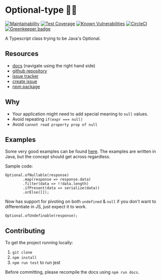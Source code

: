 
# Optional-type 🤷‍♂️

[![Maintainability](https://api.codeclimate.com/v1/badges/14424b3dc99cc590b30b/maintainability)](https://codeclimate.com/github/kreatemore/optional-type/maintainability)
[![Test Coverage](https://api.codeclimate.com/v1/badges/14424b3dc99cc590b30b/test_coverage)](https://codeclimate.com/github/kreatemore/optional-type/test_coverage)
[![Known Vulnerabilities](https://snyk.io/test/github/kreatemore/optional-ts/badge.svg?targetFile=package.json)](https://snyk.io/test/github/kreatemore/optional-ts?targetFile=package.json)
[![CircleCI](https://circleci.com/gh/kreatemore/optional-type.svg?style=svg)](https://circleci.com/gh/kreatemore/optional-type)
[![Greenkeeper badge](https://badges.greenkeeper.io/kreatemore/optional-type.svg)](https://greenkeeper.io/)

A Typescript class trying to be Java's Optional.

## Resources

* [docs](https://kreatemore.github.io/optional-type/index.html)
(navigate using the right hand side)
* [github repository](https://github.com/kreatemore/optional-type)
* [issue tracker](https://github.com/kreatemore/optional-type/issues)
* [create issue](https://github.com/kreatemore/optional-type/issues/new/choose)
* [npm package](https://www.npmjs.com/package/optional-type)

## Why

* Your application might need to add special meaning to `null` values.
* Avoid repeating `if(expr === null)`
* Avoid `cannot read property prop of null`

## Examples

Some very good examples can be found [here](http://www.baeldung.com/java-optional).
The examples are written in Java, but the concept should get across regardless.

Sample code:
```
Optional.ofNullable(response)
        .map(response => response.data)
        .filter(data => !!data.length)
        .ifPresent(data => serialize(data))
        .orElse([]);
```

Now has support for pivoting on both `undefined` & `null` if you
don't want to differentiate in JS, just expect it to work.

```
Optional.ofUndefinable(response);
```

## Contributing

To get the project running locally:

1. `git clone`
2. `npm install`
3. `npm run test` to run jest

Before committing, please recompile the docs using `npm run docs`.
